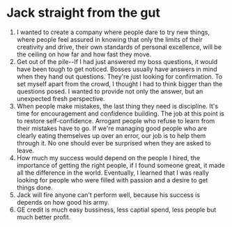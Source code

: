 # Jack straight from the gut

1. I wanted to create a company where people dare to try new things, where people feel assured in knowing that only the limits of their creativity and drive, their own standards of personal excellence, will be the ceiling on how far and how fast they move. 
2. Get out of the pile--If I had just answered my boss questions, it would have been tough to get noticed. Bosses usually have answers in mind when they hand out questions. They're just looking for confirmation. To set myself apart from the crowd, I thought I had to think bigger than the questions posed. I wanted to provide not only the answer, but an unexpected fresh perspective. 
3. When people make mistakes, the last thing they need is discipline. It's time for encouragement and confidence building. The job at this point is to restore self-confidence. Arrogant people who refuse to learn from their mistakes have to go. If we're managing good people who are clearly eating themselves up over an error, our job is to help them through it. No one should ever be surprised when they are asked to leave. 
4. How much my success would depend on the people I hired, the importance of getting the right people, if I found someone great, it made all the difference in the world. Eventually, I learned that I was really looking for people who were filled with passion and a desire to get things done. 
5. Jack will fire anyone can't perform well, because his success is depends on how good his army.
6. GE credit is much easy bussiness, less captial spend, less people but much better profit. 

